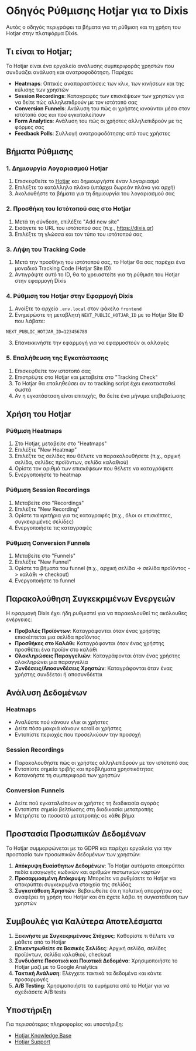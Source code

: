 # Οδηγός Ρύθμισης Hotjar για το Dixis

Αυτός ο οδηγός περιγράφει τα βήματα για τη ρύθμιση και τη χρήση του Hotjar στην πλατφόρμα Dixis.

## Τι είναι το Hotjar;

Το Hotjar είναι ένα εργαλείο ανάλυσης συμπεριφοράς χρηστών που συνδυάζει ανάλυση και ανατροφοδότηση. Παρέχει:

- **Heatmaps**: Οπτικές αναπαραστάσεις των κλικ, των κινήσεων και της κύλισης των χρηστών
- **Session Recordings**: Καταγραφές των επισκέψεων των χρηστών για να δείτε πώς αλληλεπιδρούν με τον ιστότοπό σας
- **Conversion Funnels**: Ανάλυση του πώς οι χρήστες κινούνται μέσα στον ιστότοπό σας και πού εγκαταλείπουν
- **Form Analytics**: Ανάλυση του πώς οι χρήστες αλληλεπιδρούν με τις φόρμες σας
- **Feedback Polls**: Συλλογή ανατροφοδότησης από τους χρήστες

## Βήματα Ρύθμισης

### 1. Δημιουργία Λογαριασμού Hotjar

1. Επισκεφθείτε το [Hotjar](https://www.hotjar.com/) και δημιουργήστε έναν λογαριασμό
2. Επιλέξτε το κατάλληλο πλάνο (υπάρχει δωρεάν πλάνο για αρχή)
3. Ακολουθήστε τα βήματα για τη δημιουργία του λογαριασμού σας

### 2. Προσθήκη του Ιστότοπού σας στο Hotjar

1. Μετά τη σύνδεση, επιλέξτε "Add new site"
2. Εισάγετε το URL του ιστότοπού σας (π.χ., https://dixis.gr)
3. Επιλέξτε τη γλώσσα και τον τύπο του ιστότοπού σας

### 3. Λήψη του Tracking Code

1. Μετά την προσθήκη του ιστότοπού σας, το Hotjar θα σας παρέχει ένα μοναδικό Tracking Code (Hotjar Site ID)
2. Αντιγράψτε αυτό το ID, θα το χρειαστείτε για τη ρύθμιση του Hotjar στην εφαρμογή Dixis

### 4. Ρύθμιση του Hotjar στην Εφαρμογή Dixis

1. Ανοίξτε το αρχείο `.env.local` στον φάκελο `frontend`
2. Ενημερώστε τη μεταβλητή `NEXT_PUBLIC_HOTJAR_ID` με το Hotjar Site ID που λάβατε:

```
NEXT_PUBLIC_HOTJAR_ID=123456789
```

3. Επανεκκινήστε την εφαρμογή για να εφαρμοστούν οι αλλαγές

### 5. Επαλήθευση της Εγκατάστασης

1. Επισκεφθείτε τον ιστότοπό σας
2. Επιστρέψτε στο Hotjar και μεταβείτε στο "Tracking Check"
3. Το Hotjar θα επαληθεύσει αν το tracking script έχει εγκατασταθεί σωστά
4. Αν η εγκατάσταση είναι επιτυχής, θα δείτε ένα μήνυμα επιβεβαίωσης

## Χρήση του Hotjar

### Ρύθμιση Heatmaps

1. Στο Hotjar, μεταβείτε στο "Heatmaps"
2. Επιλέξτε "New Heatmap"
3. Επιλέξτε τις σελίδες που θέλετε να παρακολουθήσετε (π.χ., αρχική σελίδα, σελίδες προϊόντων, σελίδα καλαθιού)
4. Ορίστε τον αριθμό των επισκέψεων που θέλετε να καταγράψετε
5. Ενεργοποιήστε το heatmap

### Ρύθμιση Session Recordings

1. Μεταβείτε στο "Recordings"
2. Επιλέξτε "New Recording"
3. Ορίστε τα κριτήρια για τις καταγραφές (π.χ., όλοι οι επισκέπτες, συγκεκριμένες σελίδες)
4. Ενεργοποιήστε τις καταγραφές

### Ρύθμιση Conversion Funnels

1. Μεταβείτε στο "Funnels"
2. Επιλέξτε "New Funnel"
3. Ορίστε τα βήματα του funnel (π.χ., αρχική σελίδα -> σελίδα προϊόντος -> καλάθι -> checkout)
4. Ενεργοποιήστε το funnel

## Παρακολούθηση Συγκεκριμένων Ενεργειών

Η εφαρμογή Dixis έχει ήδη ρυθμιστεί για να παρακολουθεί τις ακόλουθες ενέργειες:

- **Προβολές Προϊόντων**: Καταγράφονται όταν ένας χρήστης επισκέπτεται μια σελίδα προϊόντος
- **Προσθήκες στο Καλάθι**: Καταγράφονται όταν ένας χρήστης προσθέτει ένα προϊόν στο καλάθι
- **Ολοκληρώσεις Παραγγελιών**: Καταγράφονται όταν ένας χρήστης ολοκληρώνει μια παραγγελία
- **Συνδέσεις/Αποσυνδέσεις Χρηστών**: Καταγράφονται όταν ένας χρήστης συνδέεται ή αποσυνδέεται

## Ανάλυση Δεδομένων

### Heatmaps

- Αναλύστε πού κάνουν κλικ οι χρήστες
- Δείτε πόσο μακριά κάνουν scroll οι χρήστες
- Εντοπίστε περιοχές που προσελκύουν την προσοχή

### Session Recordings

- Παρακολουθήστε πώς οι χρήστες αλληλεπιδρούν με τον ιστότοπό σας
- Εντοπίστε σημεία τριβής και προβλήματα χρηστικότητας
- Κατανοήστε τη συμπεριφορά των χρηστών

### Conversion Funnels

- Δείτε πού εγκαταλείπουν οι χρήστες τη διαδικασία αγοράς
- Εντοπίστε σημεία βελτίωσης στη διαδικασία μετατροπής
- Μετρήστε τα ποσοστά μετατροπής σε κάθε βήμα

## Προστασία Προσωπικών Δεδομένων

Το Hotjar συμμορφώνεται με το GDPR και παρέχει εργαλεία για την προστασία των προσωπικών δεδομένων των χρηστών:

1. **Απόκρυψη Ευαίσθητων Δεδομένων**: Το Hotjar αυτόματα αποκρύπτει πεδία εισαγωγής κωδικών και αριθμών πιστωτικών καρτών
2. **Προσαρμοσμένη Απόκρυψη**: Μπορείτε να ρυθμίσετε το Hotjar να αποκρύπτει συγκεκριμένα στοιχεία της σελίδας
3. **Συγκατάθεση Χρηστών**: Βεβαιωθείτε ότι η πολιτική απορρήτου σας αναφέρει τη χρήση του Hotjar και ότι έχετε λάβει τη συγκατάθεση των χρηστών

## Συμβουλές για Καλύτερα Αποτελέσματα

1. **Ξεκινήστε με Συγκεκριμένους Στόχους**: Καθορίστε τι θέλετε να μάθετε από το Hotjar
2. **Επικεντρωθείτε σε Βασικές Σελίδες**: Αρχική σελίδα, σελίδες προϊόντων, σελίδα καλαθιού, checkout
3. **Συνδυάστε Ποσοτικά και Ποιοτικά Δεδομένα**: Χρησιμοποιήστε το Hotjar μαζί με το Google Analytics
4. **Τακτική Ανάλυση**: Ελέγχετε τακτικά τα δεδομένα και κάντε προσαρμογές
5. **A/B Testing**: Χρησιμοποιήστε τα ευρήματα από το Hotjar για να σχεδιάσετε A/B tests

## Υποστήριξη

Για περισσότερες πληροφορίες και υποστήριξη:

- [Hotjar Knowledge Base](https://help.hotjar.com/)
- [Hotjar Support](https://help.hotjar.com/hc/en-us/requests/new)
